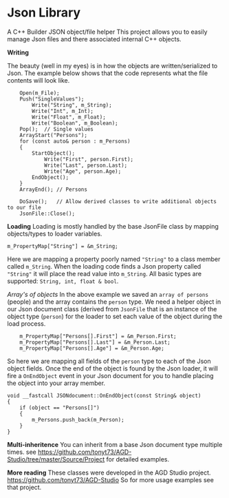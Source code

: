 # Json Library
 A C++ Builder JSON object/file helper
 This project allows you to easily manage Json files and there associated internal C++ objects.

**Writing**

The beauty (well in my eyes) is in how the objects are written/serialized to Json.
The example below shows that the code represents what the file contents will look like.

```
    Open(m_File);
    Push("SingleValues");
        Write("String", m_String);
        Write("Int", m_Int);
        Write("Float", m_Float);
        Write("Boolean", m_Boolean);
    Pop();  // Single values
    ArrayStart("Persons");
    for (const auto& person : m_Persons)
    {
        StartObject();
            Write("First", person.First);
            Write("Last", person.Last);
            Write("Age", person.Age);
        EndObject();
    }
    ArrayEnd(); // Persons

    DoSave();	// Allow derived classes to write additional objects to our file
    JsonFile::Close();
```

**Loading**
Loading is mostly handled by the base JsonFile class by mapping objects/types to loader variables.
```
m_PropertyMap["String"] = &m_String;
```
Here we are mapping a property poorly named `"String"` to a class member called `m_String`.
When the loading code finds a Json property called `"String"` it will place the read value into `m_String`.
All basic types are supported: `String, int, float & bool`.

*Array's of objects*
In the above example we saved an `array of persons` (people) and the array contains the `person` type.
We need a helper object in our Json document class (derived from `JsonFile` that is an instance of the object type (`person`) for the loader to set each value of the object during the load process.
```
    m_PropertyMap["Persons[].First"] = &m_Person.First;
    m_PropertyMap["Persons[].Last"] = &m_Person.Last;
    m_PropertyMap["Persons[].Age"] = &m_Person.Age;
```
So here we are mapping all fields of the `person` type to each of the Json object fields.
Once the end of the object is found by the Json loader, it will fire a `OnEndObject` event in your Json document for you to handle placing the object into your array member.
```
void __fastcall JSONdocument::OnEndObject(const String& object)
{
    if (object == "Persons[]")
    {
        m_Persons.push_back(m_Person);
    }
}
```

**Multi-inheritence**
You can inherit from a base Json document type multiple times. see https://github.com/tonyt73/AGD-Studio/tree/master/Source/Project for detailed examples.


**More reading**
These classes were developed in the AGD Studio project. https://github.com/tonyt73/AGD-Studio
So for more usage examples see that project.
